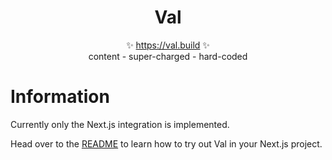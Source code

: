 <p align="center">
  <h1 align="center">Val</h1>
  <p align="center">
    ✨ <a href="https://val.build">https://val.build</a> ✨
    <br/>
    content - super-charged - hard-coded
  </p>
</p>

# Information

Currently only the Next.js integration is implemented.

Head over to the [README](./packages/next/README.md) to learn how to try out Val in your Next.js project.
